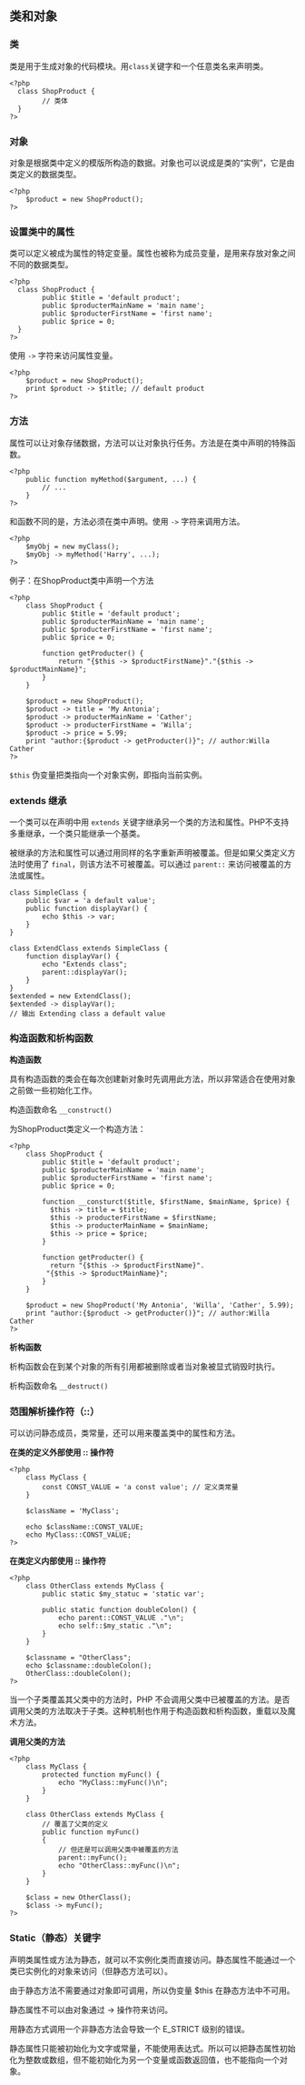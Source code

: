 ## 类和对象

### 类
类是用于生成对象的代码模块。用`class`关键字和一个任意类名来声明类。

    <?php
      class ShopProduct {
    		// 类体
      }
    ?>


### 对象
对象是根据类中定义的模版所构造的数据。对象也可以说成是类的“实例”，它是由类定义的数据类型。

    <?php
      	$product = new ShopProduct();
    ?>


### 设置类中的属性
类可以定义被成为属性的特定变量。属性也被称为成员变量，是用来存放对象之间不同的数据类型。

    <?php
      class ShopProduct {
    		public $title = 'default product';
    		public $producterMainName = 'main name';
    		public $producterFirstName = 'first name';
    		public $price = 0;
      }
    ?>

使用 `->` 字符来访问属性变量。


    <?php
      	$product = new ShopProduct();
      	print $product -> $title; // default product
    ?>


### 方法
属性可以让对象存储数据，方法可以让对象执行任务。方法是在类中声明的特殊函数。


    <?php
      	public function myMethod($argument, ...) {
    		// ...
      	}
    ?>

和函数不同的是，方法必须在类中声明。使用 `->` 字符来调用方法。


    <?php
      	$myObj = new myClass();
      	$myObj -> myMethod('Harry', ...);
    ?>

例子：在ShopProduct类中声明一个方法


    <?php
      	class ShopProduct {
	    	public $title = 'default product';
	    	public $producterMainName = 'main name';
	    	public $producterFirstName = 'first name';
	    	public $price = 0;
	    
		    function getProducter() {
		      	return "{$this -> $productFirstName}"."{$this -> $productMainName}";
		    }
      	}
    
      	$product = new ShopProduct();
      	$product -> title = 'My Antonia';
      	$product -> producterMainName = 'Cather';
      	$product -> producterFirstName = 'Willa';
      	$product -> price = 5.99;
      	print "author:{$product -> getProducter()}"; // author:Willa Cather
    ?>

`$this` 伪变量把类指向一个对象实例，即指向当前实例。


### extends 继承

一个类可以在声明中用 `extends` 关键字继承另一个类的方法和属性。PHP不支持多重继承，一个类只能继承一个基类。

被继承的方法和属性可以通过用同样的名字重新声明被覆盖。但是如果父类定义方法时使用了 `final`，则该方法不可被覆盖。可以通过 `parent::` 来访问被覆盖的方法或属性。

    class SimpleClass {
    	public $var = 'a default value';
    	public function displayVar() {
    		echo $this -> var;
    	}
    }
    
    class ExtendClass extends SimpleClass {
	    function displayVar() {
	    	echo "Extends class";
	    	parent::displayVar();
	    }
    }
    $extended = new ExtendClass();
    $extended -> displayVar();
	// 输出 Extending class a default value


### 构造函数和析构函数

**构造函数**

具有构造函数的类会在每次创建新对象时先调用此方法，所以非常适合在使用对象之前做一些初始化工作。

构造函数命名 `__construct()`

为ShopProduct类定义一个构造方法：

    <?php
      	class ShopProduct {
		    public $title = 'default product';
		    public $producterMainName = 'main name';
		    public $producterFirstName = 'first name';
		    public $price = 0;
		    
		    function __consturct($title, $firstName, $mainName, $price) {
		      $this -> title = $title;
		      $this -> producterFirstName = $firstName;
		      $this -> producterMainName = $mainName;
		      $this -> price = $price;
		    }
		    
		    function getProducter() {
		      return "{$this -> $productFirstName}".
		     "{$this -> $productMainName}";
    		}
      	}
    
      	$product = new ShopProduct('My Antonia', 'Willa', 'Cather', 5.99);
      	print "author:{$product -> getProducter()}"; // author:Willa Cather
    ?>


**析构函数**

析构函数会在到某个对象的所有引用都被删除或者当对象被显式销毁时执行。

析构函数命名 `__destruct()`


### 范围解析操作符（::）

可以访问静态成员，类常量，还可以用来覆盖类中的属性和方法。

**在类的定义外部使用 :: 操作符**

    <?php
		class MyClass {
			const CONST_VALUE = 'a const value'; // 定义类常量
		}
		
		$className = 'MyClass';
		
		echo $className::CONST_VALUE;
		echo MyClass::CONST_VALUE;
	?>

**在类定义内部使用 :: 操作符**

    <?php
		class OtherClass extends MyClass {
			public static $my_statuc = 'static var';
			
			public static function doubleColon() {
				echo parent::CONST_VALUE ."\n";
				echo self::$my_static ."\n";
			}
		}
		
		$classname = "OtherClass";
		echo $classname::doubleColon();
		OtherClass::doubleColon();
	?>

当一个子类覆盖其父类中的方法时，PHP 不会调用父类中已被覆盖的方法。是否调用父类的方法取决于子类。这种机制也作用于构造函数和析构函数，重载以及魔术方法。

**调用父类的方法**

    <?php
		class MyClass {
		    protected function myFunc() {
		        echo "MyClass::myFunc()\n";
		    }
		}
		
		class OtherClass extends MyClass {
		    // 覆盖了父类的定义
		    public function myFunc()
		    {
		        // 但还是可以调用父类中被覆盖的方法
		        parent::myFunc();
		        echo "OtherClass::myFunc()\n";
		    }
		}
		
		$class = new OtherClass();
		$class -> myFunc();
	?>

### Static（静态）关键字

声明类属性或方法为静态，就可以不实例化类而直接访问。静态属性不能通过一个类已实例化的对象来访问（但静态方法可以）。

由于静态方法不需要通过对象即可调用，所以伪变量 $this 在静态方法中不可用。

静态属性不可以由对象通过 -> 操作符来访问。

用静态方式调用一个非静态方法会导致一个 E_STRICT 级别的错误。

静态属性只能被初始化为文字或常量，不能使用表达式。所以可以把静态属性初始化为整数或数组，但不能初始化为另一个变量或函数返回值，也不能指向一个对象。

